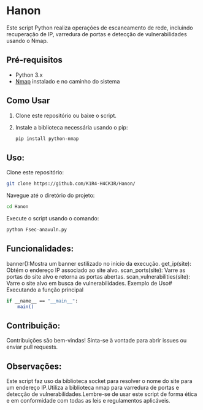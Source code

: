 # Hanon
Este script Python realiza operações de escaneamento de rede, incluindo recuperação de IP, varredura de portas e detecção de vulnerabilidades usando o Nmap.

## Pré-requisitos

- Python 3.x
- [Nmap](https://nmap.org/) instalado e no caminho do sistema

## Como Usar

1. Clone este repositório ou baixe o script.

2. Instale a biblioteca necessária usando o pip:

   ```bash
   pip install python-nmap
   
## Uso: 
Clone este repositório:
```bash
git clone https://github.com/K1R4-H4CK3R/Hanon/
```
Navegue até o diretório do projeto:
```bash
cd Hanon 
```
Execute o script usando o comando:
```bash
python Fsec-anavuln.py
```
## Funcionalidades:
banner():Mostra um banner estilizado no início da execução.
get_ip(site): Obtém o endereço IP associado ao site alvo.
scan_ports(site): Varre as portas do site alvo e retorna as portas abertas.
scan_vulnerabilities(site): Varre o site alvo em busca de vulnerabilidades.
Exemplo de Uso# Executando a função principal
```bash
if __name__ == "__main__":
    main()
```
## Contribuição:
Contribuições são bem-vindas! Sinta-se à vontade para abrir issues ou enviar pull requests.
## Observações:
Este script faz uso da biblioteca socket para resolver o nome do site para um endereço IP.Utiliza a biblioteca nmap para varredura de portas e detecção de vulnerabilidades.Lembre-se de usar este script de forma ética e em conformidade com todas as leis e regulamentos aplicáveis.
